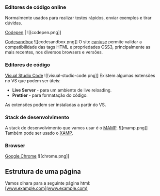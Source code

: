 ### Editores de código online
Normalmente usados para realizar testes rápidos, enviar exemplos e tirar dúvidas. 

[Codepen](https://codepen.io)  | 
![[codepen.png]]

[Codesandbox](https://codesandbox.io) 
![[codesandbox.png]]
O site [caniuse](https://caniuse.com) permite validar a compatibilidade das tags HTML e propriedades CSS3, principalmente as mais recentes, nos diversos browsers e versões. 
### Editores de código
[Visual Studio Code](https://code.visualstudio.com)
![[visual-studio-code.png]]
Existem algumas extensões no VS que podem ser úteis: 

- **Live Server** - para um ambiente de live reloading.
- **Prettier** - para formatação do código.

As extensões podem ser instaladas a partir do VS. 

### Stack de desenvolvimento
A stack de desenvolvimento que vamos usar é o [MAMP](https://www.mamp.info).
![[mamp.png]]
Também pode ser usado o [XAMP](https://www.apachefriends.org/).
### Browser
[Google Chrome](https://www.google.com/chrome/)
![[chrome.png]]
## Estrutura de uma página

Vamos olhara para a seguinte página html:  
[www.example.com](www.example.com) 